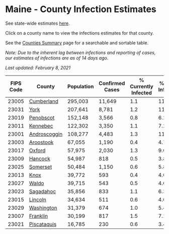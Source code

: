 # Maine - County Infection Estimates

See state-wide estimates [here](/infections/us-me).

Click on a county name to view the infections estimates for that county.

See the [Counties Summary](/infections/summary-counties) page for a searchable and sortable table.

*Note: Due to the inherent lag between infections and reporting of cases, our estimates of infections are as of 14 days ago.*

*Last updated: February 8, 2021*

|   FIPS Code |                       County |   Population |   Confirmed Cases |   % Currently Infected |   % Total Infected |
|-------------|------------------------------|--------------|-------------------|------------------------|--------------------|
|       23005 |     [Cumberland](cumberland) |      295,003 |            11,649 |                    1.1 |               11.6 |
|       23031 |                 [York](york) |      207,641 |             8,781 |                    1.2 |               11.6 |
|       23019 |       [Penobscot](penobscot) |      152,148 |             3,566 |                    0.8 |                6.2 |
|       23011 |         [Kennebec](kennebec) |      122,302 |             3,350 |                    1.1 |                7.2 |
|       23001 | [Androscoggin](androscoggin) |      108,277 |             4,483 |                    1.3 |               11.3 |
|       23003 |       [Aroostook](aroostook) |       67,055 |             1,190 |                    0.4 |                4.7 |
|       23017 |             [Oxford](oxford) |       57,975 |             2,030 |                    1.3 |                9.0 |
|       23009 |           [Hancock](hancock) |       54,987 |               818 |                    0.5 |                3.8 |
|       23025 |         [Somerset](somerset) |       50,484 |             1,150 |                    0.6 |                5.8 |
|       23013 |                 [Knox](knox) |       39,772 |               593 |                    0.4 |                4.0 |
|       23027 |               [Waldo](waldo) |       39,715 |               543 |                    0.5 |                4.0 |
|       23023 |       [Sagadahoc](sagadahoc) |       35,856 |               833 |                    1.1 |                6.3 |
|       23015 |           [Lincoln](lincoln) |       34,634 |               511 |                    0.6 |                4.0 |
|       23029 |     [Washington](washington) |       31,379 |               674 |                    1.0 |                5.4 |
|       23007 |         [Franklin](franklin) |       30,199 |               817 |                    1.5 |                7.1 |
|       23021 |   [Piscataquis](piscataquis) |       16,785 |               230 |                    0.6 |                3.4 |